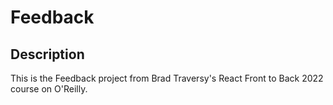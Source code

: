 # Feedback

## Description

This is the Feedback project from Brad Traversy's React Front to Back 2022 course on O'Reilly.
